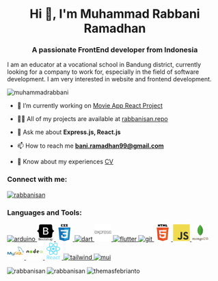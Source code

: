 <h1 align="center">Hi 👋, I'm Muhammad Rabbani Ramadhan</h1>
<h3 align="center">A passionate FrontEnd developer from Indonesia</h3>

<p>I am an educator at a vocational school in Bandung district, currently looking for a company to work for, especially in the field of software development. I am very interested in website and frontend development.</p>

<p align="left"> <img src="https://komarev.com/ghpvc/?username=rabbanisan&label=Profile%20views&color=0e75b6&style=flat" alt="muhammadrabbani" /> </p>

- 🔭 I’m currently working on [Movie App React Project](https://replit.com/@rabbanisan/react-movie-app)

- 👨‍💻 All of my projects are available at [rabbanisan.repo](https://github.com/rabbanisan?tab=repositories)

- 💬 Ask me about **Express.js, React.js**

- 📫 How to reach me **bani.ramadhan99@gmail.com**

- 📄 Know about my experiences [CV](https://drive.google.com/file/d/12Siw2hqmPLsE-_Sh7U8dHy14Ug5ElrXx/view?usp=share_link)

<h3 align="left">Connect with me:</h3>
<p align="left">
<a href="www.linkedin.com/in/mrabbanir" target="blank"><img align="center" src="https://raw.githubusercontent.com/rahuldkjain/github-profile-readme-generator/master/src/images/icons/Social/linked-in-alt.svg" alt="rabbanisan" height="30" width="40" /></a>
</p>

<h3 align="left">Languages and Tools:</h3>
<p align="left"> <a href="https://www.arduino.cc/" target="_blank" rel="noreferrer"> <img src="https://cdn.worldvectorlogo.com/logos/arduino-1.svg" alt="arduino" width="40" height="40"/> </a> <a href="https://getbootstrap.com" target="_blank" rel="noreferrer"> <img src="https://raw.githubusercontent.com/devicons/devicon/master/icons/bootstrap/bootstrap-plain-wordmark.svg" alt="bootstrap" width="40" height="40"/> </a> <a href="https://www.w3schools.com/css/" target="_blank" rel="noreferrer"> <img src="https://raw.githubusercontent.com/devicons/devicon/master/icons/css3/css3-original-wordmark.svg" alt="css3" width="40" height="40"/> </a> <a href="https://dart.dev" target="_blank" rel="noreferrer"> <img src="https://www.vectorlogo.zone/logos/dartlang/dartlang-icon.svg" alt="dart" width="40" height="40"/> </a> <a href="https://expressjs.com" target="_blank" rel="noreferrer"> <img src="https://raw.githubusercontent.com/devicons/devicon/master/icons/express/express-original-wordmark.svg" alt="express" width="40" height="40"/> </a> <a href="https://flutter.dev" target="_blank" rel="noreferrer"> <img src="https://www.vectorlogo.zone/logos/flutterio/flutterio-icon.svg" alt="flutter" width="40" height="40"/> </a> <a href="https://git-scm.com/" target="_blank" rel="noreferrer"> <img src="https://www.vectorlogo.zone/logos/git-scm/git-scm-icon.svg" alt="git" width="40" height="40"/> </a> <a href="https://www.w3.org/html/" target="_blank" rel="noreferrer"> <img src="https://raw.githubusercontent.com/devicons/devicon/master/icons/html5/html5-original-wordmark.svg" alt="html5" width="40" height="40"/> </a> <a href="https://developer.mozilla.org/en-US/docs/Web/JavaScript" target="_blank" rel="noreferrer"> <img src="https://raw.githubusercontent.com/devicons/devicon/master/icons/javascript/javascript-original.svg" alt="javascript" width="40" height="40"/> </a> <a href="https://www.mongodb.com/" target="_blank" rel="noreferrer"> <img src="https://raw.githubusercontent.com/devicons/devicon/master/icons/mongodb/mongodb-original-wordmark.svg" alt="mongodb" width="40" height="40"/> </a> <a href="https://www.mysql.com/" target="_blank" rel="noreferrer"> <img src="https://raw.githubusercontent.com/devicons/devicon/master/icons/mysql/mysql-original-wordmark.svg" alt="mysql" width="40" height="40"/> </a> <a href="https://nodejs.org" target="_blank" rel="noreferrer"> <img src="https://raw.githubusercontent.com/devicons/devicon/master/icons/nodejs/nodejs-original-wordmark.svg" alt="nodejs" width="40" height="40"/> </a> <a href="https://reactjs.org/" target="_blank" rel="noreferrer"> <img src="https://raw.githubusercontent.com/devicons/devicon/master/icons/react/react-original-wordmark.svg" alt="react" width="40" height="40"/> </a> <a href="https://tailwindcss.com/" target="_blank" rel="noreferrer"> <img src="https://www.vectorlogo.zone/logos/tailwindcss/tailwindcss-icon.svg" alt="tailwind" width="40" height="40"/> </a> <a href="https://mui.com/" target="_blank" rel="noreferrer"> <img src="https://avatars.githubusercontent.com/u/199277?s=200&v=4" alt="mui" width="40" height="40"/> </a></p>

<img align="center" src="https://github-readme-stats.vercel.app/api/top-langs?username=rabbanisan&show_icons=true&locale=en&layout=compact" alt="rabbanisan" />

<img align="center" src="https://github-readme-stats.vercel.app/api?username=rabbanisan&show_icons=true&locale=en" alt="rabbanisan" />

<img align="center" src="https://github-readme-streak-stats.herokuapp.com/?user=rabbanisan&" alt="themasfebrianto" />
